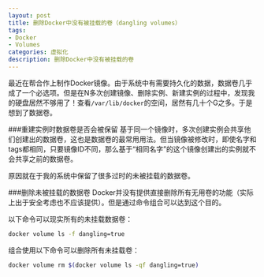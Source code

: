 ```yaml
---
layout: post
title: 删除Docker中没有被挂载的卷（dangling volumes）
tags:
- Docker
- Volumes
categories: 虚拟化
description: 删除Docker中没有被挂载的卷
---
```

最近在帮合作上制作Docker镜像。由于系统中有需要持久化的数据，数据卷几乎成了一个必选项。但是在N多次创建镜像、删除实例、新建实例的过程中，发现我的硬盘居然不够用了！查看`/var/lib/docker`的空间，居然有几十个G之多。于是想到了数据卷。

###重建实例时数据卷是否会被保留
基于同一个镜像时，多次创建实例会共享他们创建出的数据卷，这也是数据卷的最常用用法。但当镜像被修改时，即使名字和tags都相同，只要镜像ID不同，那么基于“相同名字”的这个镜像创建出的实例就不会共享之前的数据卷。

原因就在于我的系统中保留了很多过时的未被挂载的数据卷。

###删除未被挂载的数据卷
Docker并没有提供直接删除所有无用卷的功能（实际上出于安全考虑也不应该提供）。但是通过命令组合可以达到这个目的。

以下命令可以现实所有的未挂载数据卷：
```bash
docker volume ls -f dangling=true
```
组合使用以下命令可以删除所有未挂载卷：
```bash
docker volume rm $(docker volume ls -qf dangling=true)
```
